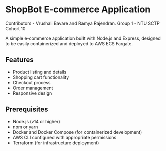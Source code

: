 # ShopBot E-commerce Application

Contributors - Vrushali Bavare and Ramya Rajendran.
Group 1 - NTU SCTP Cohort 10

A simple e-commerce application built with Node.js and Express, designed to be easily containerized and deployed to AWS ECS Fargate.

## Features

- Product listing and details
- Shopping cart functionality
- Checkout process
- Order management
- Responsive design

## Prerequisites

- Node.js (v14 or higher)
- npm or yarn
- Docker and Docker Compose (for containerized development)
- AWS CLI configured with appropriate permissions
- Terraform (for infrastructure deployment)

